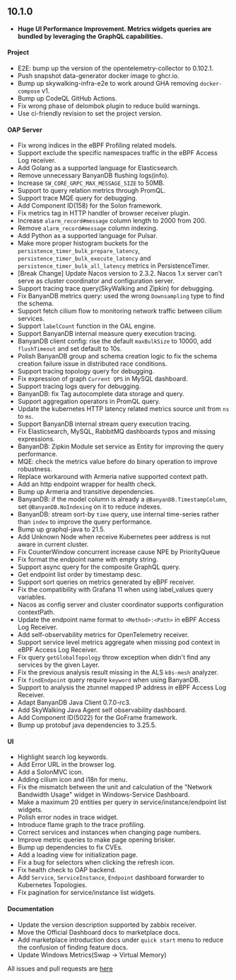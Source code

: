 ## 10.1.0

* **Huge UI Performance Improvement. Metrics widgets queries are bundled by leveraging the GraphQL capabilities.**

#### Project

* E2E: bump up the version of the opentelemetry-collector to 0.102.1.
* Push snapshot data-generator docker image to ghcr.io.
* Bump up skywalking-infra-e2e to work around GHA removing `docker-compose` v1.
* Bump up CodeQL GitHub Actions.
* Fix wrong phase of delombok plugin to reduce build warnings.
* Use ci-friendly revision to set the project version.

#### OAP Server

* Fix wrong indices in the eBPF Profiling related models.
* Support exclude the specific namespaces traffic in the eBPF Access Log receiver.
* Add Golang as a supported language for Elasticsearch.
* Remove unnecessary BanyanDB flushing logs(info).
* Increase `SW_CORE_GRPC_MAX_MESSAGE_SIZE` to 50MB.
* Support to query relation metrics through PromQL.
* Support trace MQE query for debugging.
* Add Component ID(158) for the Solon framework.
* Fix metrics tag in HTTP handler of browser receiver plugin.
* Increase `alarm_record#message` column length to 2000 from 200.
* Remove `alarm_record#message` column indexing.
* Add Python as a supported language for Pulsar.
* Make more proper histogram buckets for the `persistence_timer_bulk_prepare_latency`,
  `persistence_timer_bulk_execute_latency` and `persistence_timer_bulk_all_latency` metrics in PersistenceTimer.
* [Break Change] Update Nacos version to 2.3.2. Nacos 1.x server can't serve as cluster coordinator and configuration server.
* Support tracing trace query(SkyWalking and Zipkin) for debugging.
* Fix BanyanDB metrics query: used the wrong `Downsampling` type to find the schema.
* Support fetch cilium flow to monitoring network traffic between cilium services.
* Support `labelCount` function in the OAL engine.
* Support BanyanDB internal measure query execution tracing.
* BanyanDB client config: rise the default `maxBulkSize` to 10000, add `flushTimeout` and set default to 10s.
* Polish BanyanDB group and schema creation logic to fix the schema creation failure issue in distributed race conditions.
* Support tracing topology query for debugging.
* Fix expression of graph `Current QPS` in MySQL dashboard.
* Support tracing logs query for debugging.
* BanyanDB: fix Tag autocomplete data storage and query.
* Support aggregation operators in PromQL query.
* Update the kubernetes HTTP latency related metrics source unit from `ns` to `ms`.
* Support BanyanDB internal stream query execution tracing.
* Fix Elasticsearch, MySQL, RabbitMQ dashboards typos and missing expressions.
* BanyanDB: Zipkin Module set service as Entity for improving the query performance.
* MQE: check the metrics value before do binary operation to improve robustness.
* Replace workaround with Armeria native supported context path.
* Add an http endpoint wrapper for health check.
* Bump up Armeria and transitive dependencies.
* BanyanDB: if the model column is already a `@BanyanDB.TimestampColumn`, set `@BanyanDB.NoIndexing` on it to reduce indexes.
* BanyanDB: stream sort-by `time` query, use internal time-series rather than `index` to improve the query performance.
* Bump up graphql-java to 21.5.
* Add Unknown Node when receive Kubernetes peer address is not aware in current cluster.
* Fix CounterWindow concurrent increase cause NPE by PriorityQueue
* Fix format the endpoint name with empty string.
* Support async query for the composite GraphQL query.
* Get endpoint list order by timestamp desc.
* Support sort queries on metrics generated by eBPF receiver.
* Fix the compatibility with Grafana 11 when using label_values query variables.
* Nacos as config server and cluster coordinator supports configuration contextPath.
* Update the endpoint name format to `<Method>:<Path>` in eBPF Access Log Receiver.
* Add self-observability metrics for OpenTelemetry receiver.
* Support service level metrics aggregate when missing pod context in eBPF Access Log Receiver.
* Fix query `getGlobalTopology` throw exception when didn't find any services by the given Layer.
* Fix the previous analysis result missing in the ALS `k8s-mesh` analyzer.
* Fix `findEndpoint` query require `keyword` when using BanyanDB.
* Support to analysis the ztunnel mapped IP address in eBPF Access Log Receiver.
* Adapt BanyanDB Java Client 0.7.0-rc3.
* Add SkyWalking Java Agent self observability dashboard.
* Add Component ID(5022) for the GoFrame framework.
* Bump up protobuf java dependencies to 3.25.5.

#### UI

* Highlight search log keywords.
* Add Error URL in the browser log.
* Add a SolonMVC icon.
* Adding cilium icon and i18n for menu.
* Fix the mismatch between the unit and calculation of the "Network Bandwidth Usage" widget in Windows-Service Dashboard.
* Make a maximum 20 entities per query in service/instance/endpoint list widgets.
* Polish error nodes in trace widget.
* Introduce flame graph to the trace profiling.
* Correct services and instances when changing page numbers.
* Improve metric queries to make page opening brisker.
* Bump up dependencies to fix CVEs.
* Add a loading view for initialization page.
* Fix a bug for selectors when clicking the refresh icon.
* Fix health check to OAP backend.
* Add `Service`, `ServiceInstance`, `Endpoint` dashboard forwarder to Kubernetes Topologies. 
* Fix pagination for service/instance list widgets.

#### Documentation

* Update the version description supported by zabbix receiver.
* Move the Official Dashboard docs to marketplace docs.
* Add marketplace introduction docs under `quick start` menu to reduce the confusion of finding feature docs.
* Update Windows Metrics(Swap -> Virtual Memory)

All issues and pull requests are [here](https://github.com/apache/skywalking/milestone/205?closed=1)
